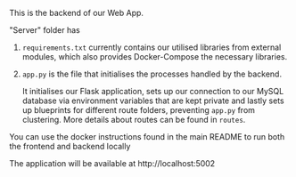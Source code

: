 This is the backend of our Web App. 

"Server" folder has 

1. ```requirements.txt``` currently contains our utilised libraries from external modules, which also provides Docker-Compose the necessary libraries.
2. ```app.py``` is the file that initialises the processes handled by the backend.
   
   It initialises our Flask application, sets up our connection to our MySQL database via environment variables that are kept private and lastly sets up blueprints for different route folders, preventing ```app.py``` from clustering. More details about routes can be found in ```routes```.


You can use the docker instructions found in the main README to run both the frontend and backend locally

The application will be available at http://localhost:5002
